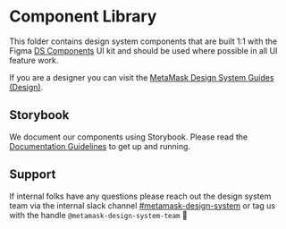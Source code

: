 # Component Library

This folder contains design system components that are built 1:1 with the Figma [DS Components](https://www.figma.com/file/HKpPKij9V3TpsyMV1TpV7C/DS-Components?node-id=16-6) UI kit and should be used where possible in all UI feature work.

If you are a designer you can visit the [MetaMask Design System Guides (Design)](https://www.notion.so/MetaMask-Design-System-Guides-Design-f86ecc914d6b4eb6873a122b83c12940?pvs=4).

## Storybook

We document our components using Storybook. Please read the [Documentation Guidelines](../../storybook/DOCUMENTATION_GUIDELINES.md) to get up and running.

## Support

If internal folks have any questions please reach out the design system team via the internal slack channel [#metamask-design-system](https://consensys.slack.com/archives/C0354T27M5M) or tag us with the handle `@metamask-design-system-team` 💁
